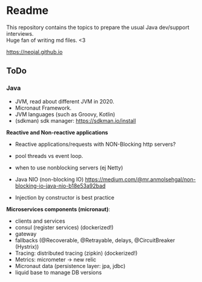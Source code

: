 # Readme

This repository contains the topics to prepare the usual Java dev/support interviews.  
Huge fan of writing md files. <3

https://neojal.github.io 

## ToDo

### Java

- JVM, read about different JVM in 2020.
- Micronaut Framework.
- JVM languages (such as Groovy, Kotlin)
- (sdkman) sdk manager: https://sdkman.io/install

__Reactive and Non-reactive applications__
- Reactive applications/requests with NON-Blocking http servers?
- pool threads vs event loop.
- when to use nonblocking servers (ej Netty)
- Java NIO (non-blocking IO) https://medium.com/@mr.anmolsehgal/non-blocking-io-java-nio-b18e53a92bad

- Injection by constructor is best practice

__Microservices components (micronaut)__:
- clients and services
- consul (register services) (dockerized!)
- gateway 
- fallbacks (@Recoverable, @Retrayable, delays, @CircuitBreaker (Hystrix))
- Tracing: distributed tracing (zipkin) (dockerized!)
- Metrics: micrometer -> new relic
- Micronaut data (persistence layer: jpa, jdbc)
- liquid base to manage DB versions











